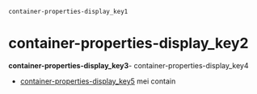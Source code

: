 ```ngMeta
container-properties-display_key1
```
# container-properties-display_key2
**container-properties-display_key3**- container-properties-display_key4
- [container-properties-display_key5](http://codepen.io/navgurukul/pen/ggJMrW) mei contain
